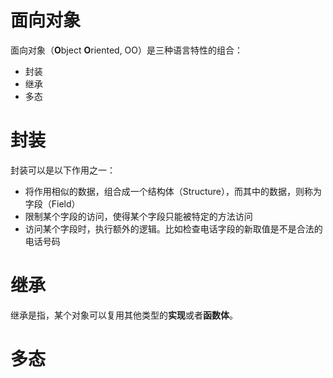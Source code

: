 # 面向对象

面向对象（**O**bject **O**riented, OO）是三种语言特性的组合：

* 封装
* 继承
* 多态

# 封装

封装可以是以下作用之一：

* 将作用相似的数据，组合成一个结构体（Structure），而其中的数据，则称为字段（Field）
* 限制某个字段的访问，使得某个字段只能被特定的方法访问
* 访问某个字段时，执行额外的逻辑。比如检查电话字段的新取值是不是合法的电话号码

# 继承

继承是指，某个对象可以复用其他类型的**实现**或者**函数体**。

# 多态

